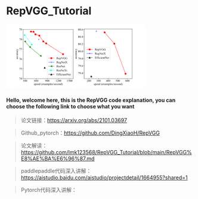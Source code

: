 # RepVGG_Tutorial

<img src="img/15.png" alt="12" style="zoom: 80%;" />

#### Hello, welcome here, this is the RepVGG code explanation, you can choose the following link to choose what you want

> 论文链接：https://arxiv.org/abs/2101.03697

> Github_pytorch：https://github.com/DingXiaoH/RepVGG

> 论文解读：https://github.com/lmk123568/RepVGG_Tutorial/blob/main/RepVGG%E8%AE%BA%E6%96%87.md

> paddlepaddle代码深入讲解：https://aistudio.baidu.com/aistudio/projectdetail/1664955?shared=1

> Pytorch代码深入讲解：
